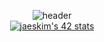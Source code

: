 

<div align="center">
  

  ![header](https://capsule-render.vercel.app/api?type=slice&color=#FF0000&height=300&section=header&text=Andrew%20The%20Teacher&fontSize=90)
  </br>
  [![jaeskim's 42 stats](https://badge42.herokuapp.com/api/stats/pbolton)](https://github.com/AndrewTheTeacher/badge42)

</div>
